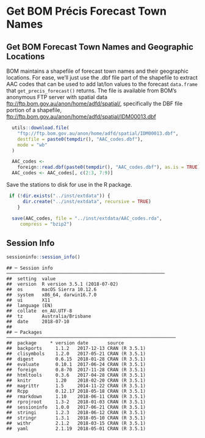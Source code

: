 Get BOM Précis Forecast Town Names
================

## Get BOM Forecast Town Names and Geographic Locations

BOM maintains a shapefile of forecast town names and their geographic
locations. For ease, we’ll just use the .dbf file part of the shapefile
to extract AAC codes that can be used to add lat/lon values to the
forecast `data.frame` that `get_precis_forecast()` returns. The file is
available from BOM’s anonymous FTP server with spatial data
<ftp://ftp.bom.gov.au/anon/home/adfd/spatial/>, specifically the DBF
file portion of a shapefile,
<ftp://ftp.bom.gov.au/anon/home/adfd/spatial/IDM00013.dbf>

``` r
  utils::download.file(
    "ftp://ftp.bom.gov.au/anon/home/adfd/spatial/IDM00013.dbf",
    destfile = paste0(tempdir(), "AAC_codes.dbf"),
    mode = "wb"
  )

  AAC_codes <-
    foreign::read.dbf(paste0(tempdir(), "AAC_codes.dbf"), as.is = TRUE)
  AAC_codes <- AAC_codes[, c(2:3, 7:9)]
```

Save the stations to disk for use in the R package.

``` r
 if (!dir.exists("../inst/extdata")) {
      dir.create("../inst/extdata", recursive = TRUE)
    }

  save(AAC_codes, file = "../inst/extdata/AAC_codes.rda",
     compress = "bzip2")
```

## Session Info

``` r
sessioninfo::session_info()
```

    ## ─ Session info ──────────────────────────────────────────────────────────
    ##  setting  value                       
    ##  version  R version 3.5.1 (2018-07-02)
    ##  os       macOS Sierra 10.12.6        
    ##  system   x86_64, darwin16.7.0        
    ##  ui       X11                         
    ##  language (EN)                        
    ##  collate  en_AU.UTF-8                 
    ##  tz       Australia/Brisbane          
    ##  date     2018-07-10                  
    ## 
    ## ─ Packages ──────────────────────────────────────────────────────────────
    ##  package     * version date       source        
    ##  backports     1.1.2   2017-12-13 CRAN (R 3.5.1)
    ##  clisymbols    1.2.0   2017-05-21 CRAN (R 3.5.1)
    ##  digest        0.6.15  2018-01-28 CRAN (R 3.5.1)
    ##  evaluate      0.10.1  2017-06-24 CRAN (R 3.5.1)
    ##  foreign       0.8-70  2017-11-28 CRAN (R 3.5.1)
    ##  htmltools     0.3.6   2017-04-28 CRAN (R 3.5.1)
    ##  knitr         1.20    2018-02-20 CRAN (R 3.5.1)
    ##  magrittr      1.5     2014-11-22 CRAN (R 3.5.1)
    ##  Rcpp          0.12.17 2018-05-18 CRAN (R 3.5.1)
    ##  rmarkdown     1.10    2018-06-11 CRAN (R 3.5.1)
    ##  rprojroot     1.3-2   2018-01-03 CRAN (R 3.5.1)
    ##  sessioninfo   1.0.0   2017-06-21 CRAN (R 3.5.1)
    ##  stringi       1.2.3   2018-06-12 CRAN (R 3.5.1)
    ##  stringr       1.3.1   2018-05-10 CRAN (R 3.5.1)
    ##  withr         2.1.2   2018-03-15 CRAN (R 3.5.1)
    ##  yaml          2.1.19  2018-05-01 CRAN (R 3.5.1)
